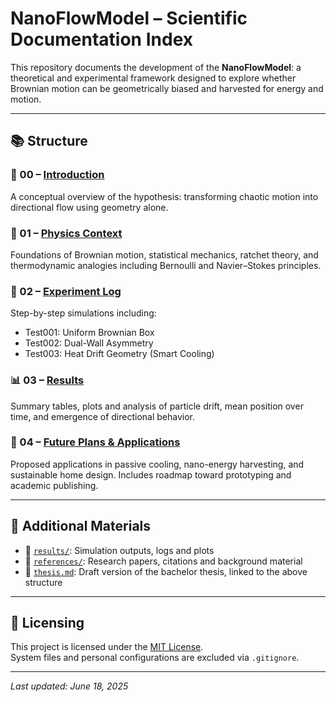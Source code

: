 # NanoFlowModel – Scientific Documentation Index

This repository documents the development of the **NanoFlowModel**: a theoretical and experimental framework designed to explore whether Brownian motion can be geometrically biased and harvested for energy and motion.

---

## 📚 Structure

### 🧭 00 – [Introduction](./docs/00_introduction.md)

A conceptual overview of the hypothesis: transforming chaotic motion into directional flow using geometry alone.

### 🔬 01 – [Physics Context](./docs/01_physics_context.md)

Foundations of Brownian motion, statistical mechanics, ratchet theory, and thermodynamic analogies including Bernoulli and Navier–Stokes principles.

### 🧪 02 – [Experiment Log](./docs/02_experiment_log.md)

Step-by-step simulations including:

- Test001: Uniform Brownian Box
- Test002: Dual-Wall Asymmetry
- Test003: Heat Drift Geometry (Smart Cooling)

### 📊 03 – [Results](./docs/03_results.md)

Summary tables, plots and analysis of particle drift, mean position over time, and emergence of directional behavior.

### 🚀 04 – [Future Plans & Applications](./docs/04_future_plans.md)

Proposed applications in passive cooling, nano-energy harvesting, and sustainable home design. Includes roadmap toward prototyping and academic publishing.

---

## 🧾 Additional Materials

- 📁 [`results/`](./results): Simulation outputs, logs and plots
- 📁 [`references/`](./references): Research papers, citations and background material
- 📄 [`thesis.md`](./thesis.md): Draft version of the bachelor thesis, linked to the above structure

---

## 📌 Licensing

This project is licensed under the [MIT License](./LICENSE).  
System files and personal configurations are excluded via `.gitignore`.

---

_Last updated: June 18, 2025_
